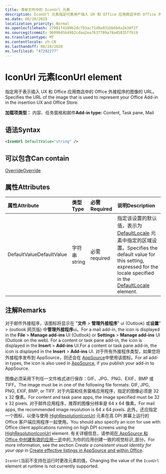 ```yaml
---
title: 清单文件中的 IconUrl 元素
description: IconUrl 元素指定代表用户插入 UX 和 Office 应用商店中的 Office 外接程序的图像的 URL。
ms.date: 06/20/2019
localization_priority: Normal
ms.openlocfilehash: 27001f4109b2dcf93ac71d0a931bb6b4a2b38f2f
ms.sourcegitcommit: 9609bd5b4982cdaa2ea7637709a78a45835ffb19
ms.translationtype: MT
ms.contentlocale: zh-CN
ms.lasthandoff: 08/28/2020
ms.locfileid: "47292277"
---
```

# <a name="iconurl-element"></a><span data-ttu-id="3d0d5-103">IconUrl 元素</span><span class="sxs-lookup"><span data-stu-id="3d0d5-103">IconUrl element</span></span>

<span data-ttu-id="3d0d5-104">指定用于表示插入 UX 和 Office 应用商店中的 Office 外接程序的图像的 URL。</span><span class="sxs-lookup"><span data-stu-id="3d0d5-104">Specifies the URL of the image that is used to represent your Office Add-in in the insertion UX and Office Store.</span></span>

<span data-ttu-id="3d0d5-105">**加载项类型：** 内容、任务窗格和邮件</span><span class="sxs-lookup"><span data-stu-id="3d0d5-105">**Add-in type:** Content, Task pane, Mail</span></span>

## <a name="syntax"></a><span data-ttu-id="3d0d5-106">语法</span><span class="sxs-lookup"><span data-stu-id="3d0d5-106">Syntax</span></span>

```XML
<IconUrl DefaultValue="string" />
```

## <a name="can-contain"></a><span data-ttu-id="3d0d5-107">可以包含</span><span class="sxs-lookup"><span data-stu-id="3d0d5-107">Can contain</span></span>

[<span data-ttu-id="3d0d5-108">Override</span><span class="sxs-lookup"><span data-stu-id="3d0d5-108">Override</span></span>](override.md)

## <a name="attributes"></a><span data-ttu-id="3d0d5-109">属性</span><span class="sxs-lookup"><span data-stu-id="3d0d5-109">Attributes</span></span>

|<span data-ttu-id="3d0d5-110">属性</span><span class="sxs-lookup"><span data-stu-id="3d0d5-110">Attribute</span></span>|<span data-ttu-id="3d0d5-111">类型</span><span class="sxs-lookup"><span data-stu-id="3d0d5-111">Type</span></span>|<span data-ttu-id="3d0d5-112">必需</span><span class="sxs-lookup"><span data-stu-id="3d0d5-112">Required</span></span>|<span data-ttu-id="3d0d5-113">说明</span><span class="sxs-lookup"><span data-stu-id="3d0d5-113">Description</span></span>|
|:-----|:-----|:-----|:-----|
|<span data-ttu-id="3d0d5-114">DefaultValue</span><span class="sxs-lookup"><span data-stu-id="3d0d5-114">DefaultValue</span></span>|<span data-ttu-id="3d0d5-115">字符串</span><span class="sxs-lookup"><span data-stu-id="3d0d5-115">string</span></span>|<span data-ttu-id="3d0d5-116">必需</span><span class="sxs-lookup"><span data-stu-id="3d0d5-116">required</span></span>|<span data-ttu-id="3d0d5-117">指定该设置的默认值，表示为 [DefaultLocale](defaultlocale.md) 元素中指定的区域设置。</span><span class="sxs-lookup"><span data-stu-id="3d0d5-117">Specifies the default value for this setting, expressed for the locale specified in the [DefaultLocale](defaultlocale.md) element.</span></span>|

## <a name="remarks"></a><span data-ttu-id="3d0d5-118">注解</span><span class="sxs-lookup"><span data-stu-id="3d0d5-118">Remarks</span></span>

<span data-ttu-id="3d0d5-119">对于邮件外接程序，该图标将显示在 "**文件**  >  **管理外接程序**" ui (Outlook) 或**设置**"  >  (outlook 网页版) 中**管理外接程序**ui。</span><span class="sxs-lookup"><span data-stu-id="3d0d5-119">For a mail add-in, the icon is displayed in the **File** > **Manage add-ins** UI (Outlook) or **Settings** > **Manage add-ins** UI (Outlook on the web).</span></span> <span data-ttu-id="3d0d5-120">For a content or task pane add-in, the icon is displayed in the **Insert** > **Add-ins** UI.</span><span class="sxs-lookup"><span data-stu-id="3d0d5-120">For a content or task pane add-in, the icon is displayed in the **Insert** > **Add-ins** UI.</span></span> <span data-ttu-id="3d0d5-121">对于所有外接程序类型，如果您将外接程序发布到 AppSource，则还会在 [AppSource](https://appsource.microsoft.com)中使用该图标。</span><span class="sxs-lookup"><span data-stu-id="3d0d5-121">For all add-in types, the icon is also used in [AppSource](https://appsource.microsoft.com), if you publish your add-in to AppSource.</span></span>

<span data-ttu-id="3d0d5-122">图像必须采用下列任一文件格式进行保存：GIF、JPG、PNG、EXIF、BMP 或 TIFF。</span><span class="sxs-lookup"><span data-stu-id="3d0d5-122">The image must be in one of the following file formats: GIF, JPG, PNG, EXIF, BMP, or TIFF.</span></span> <span data-ttu-id="3d0d5-123">对于内容和任务窗格应用程序，指定的图像必须是 32 x 32 像素。</span><span class="sxs-lookup"><span data-stu-id="3d0d5-123">For content and task pane apps, the image specified must be 32 x 32 pixels.</span></span> <span data-ttu-id="3d0d5-124">对于邮件应用程序，推荐的图像分辨率是 64 x 64 像素。</span><span class="sxs-lookup"><span data-stu-id="3d0d5-124">For mail apps, the recommended image resolution is 64 x 64 pixels.</span></span> <span data-ttu-id="3d0d5-125">此外，还应指定一个图标，以便与使用 [HighResolutionIconUrl](highresolutioniconurl.md) 元素在高 DPI 屏幕上运行的 Office 客户端应用程序一起使用。</span><span class="sxs-lookup"><span data-stu-id="3d0d5-125">You should also specify an icon for use with Office client applications running on high DPI screens using the [HighResolutionIconUrl](highresolutioniconurl.md) element.</span></span> <span data-ttu-id="3d0d5-126">有关详细信息，请参阅[在 AppSource 和 Office 中创建有效的应用一览](/office/dev/store/create-effective-office-store-listings#create-a-consistent-visual-identity)中的_为你的应用创建一致的视觉标识_部分。</span><span class="sxs-lookup"><span data-stu-id="3d0d5-126">For more information, see the section _Create a consistent visual identity for your app_ in [Create effective listings in AppSource and within Office](/office/dev/store/create-effective-office-store-listings#create-a-consistent-visual-identity).</span></span>

<span data-ttu-id="3d0d5-127">`IconUrl`当前不支持在运行时更改元素的值。</span><span class="sxs-lookup"><span data-stu-id="3d0d5-127">Changing the value of the `IconUrl` element at runtime is not currently supported.</span></span>